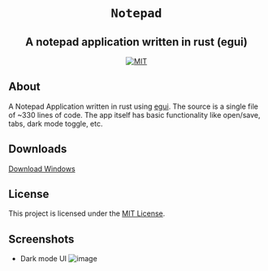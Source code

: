 <div style="text-align: center;" align="center">

# `Notepad`

## A notepad application written in rust (egui)

[![MIT](https://img.shields.io/crates/l/bitvec.svg?style=for-the-badge)](LICENSE)

</div>

## About

A Notepad Application written in rust using [egui](https://github.com/emilk/egui). The source is a single file of ~330 lines of code. The app itself has basic functionality like open/save, tabs, dark mode toggle, etc.

## Downloads

[Download Windows](./downloads/notepad.exe)

## License

This project is licensed under the [MIT License](https://opensource.org/licenses/MIT).

## Screenshots

- Dark mode UI
  ![image](https://user-images.githubusercontent.com/51504825/202917192-4856ccfc-a5e2-49cc-b5d0-2dda5fe68069.png)

